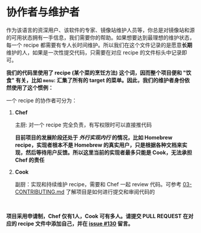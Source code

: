 # 协作者与维护者

作为该语言的资深用户、该软件的专家、镜像站维护人员等，你总是对镜像站和源的可用状态拥有一手信息，我们需要你的帮助。如果想要达到最理想的维护状态，每一个 recipe 都需要有专人长时间维护。所以我们在这个文件记录的是愿意**长期**维护的人，如果是一次性提交代码，只需要在对应 recipe 的文件标头中记录即可。

**我们的代码里使用了 recipe (某个菜的烹饪方法) 这个词，因而整个项目便和 "饮食" 有关，比如 `menu`: 汇集了所有的 target 的菜单。因此，我们的维护者身份依然使用了这个惯例：**

一个 recipe 的协作者可分为：

1. **Chef**

    主厨: 对一个 recipe 完全负责，有写权限时可以直接推代码

    **目前项目的发展阶段还处于 *外行实现内行* 的情况，比如 Homebrew recipe，实现者根本不是 Homebrew 的真实用户，只是根据各种文档来实现，然后等待用户反馈。所以这里当前的实现者最多只能是 Cook，无法承担 Chef 的责任**

2. **Cook**

    副厨：实现和持续维护 recipe，需要和 Chef 一起 review 代码。可参考 [03-CONTRIBUTING.md](./03-CONTRIBUTING.md) 了解项目是如何进行提交和审阅代码的

<br>

**项目采用申请制，Chef 仅有1人，Cook 可有多人。请提交 PULL REQUEST 在对应的 recipe 文件中添加自己，并在 [issue #130](https://github.com/RubyMetric/chsrc/issues/130) 留言。**
